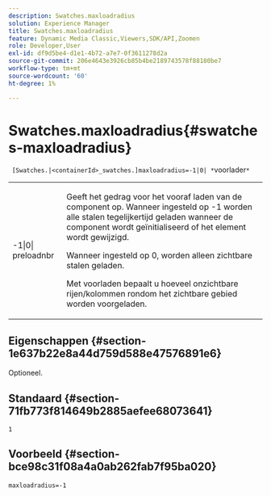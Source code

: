 ```yaml
---
description: Swatches.maxloadradius
solution: Experience Manager
title: Swatches.maxloadradius
feature: Dynamic Media Classic,Viewers,SDK/API,Zoomen
role: Developer,User
exl-id: df9d5be4-d1e1-4b72-a7e7-0f3611278d2a
source-git-commit: 206e4643e3926cb85b4be2189743578f88180be7
workflow-type: tm+mt
source-wordcount: '60'
ht-degree: 1%

---
```


# Swatches.maxloadradius{#swatches-maxloadradius}

` [Swatches.|<containerId>_swatches.]maxloadradius=-1|0| *`voorlader`*`

<table id="table_B3B03B00DCF0466DB332E851F4DDF610"> 
 <tbody> 
  <tr> 
   <td> <p> <span class="codeph"> -1|0|<span class="varname"> preloadnbr</span></span> </p> </td> 
   <td> <p>Geeft het gedrag voor het vooraf laden van de component op. Wanneer ingesteld op <span class="codeph"> -1</span> worden alle stalen tegelijkertijd geladen wanneer de component wordt geïnitialiseerd of het element wordt gewijzigd. </p> <p>Wanneer ingesteld op <span class="codeph"> 0</span>, worden alleen zichtbare stalen geladen. </p> <p><span class="codeph"><span class="varname"> Met </span></span> voorladen bepaalt u hoeveel onzichtbare rijen/kolommen rondom het zichtbare gebied worden voorgeladen. </p> </td> 
  </tr> 
 </tbody> 
</table>

## Eigenschappen {#section-1e637b22e8a44d759d588e47576891e6}

Optioneel.

## Standaard {#section-71fb773f814649b2885aefee68073641}

`1`

## Voorbeeld {#section-bce98c31f08a4a0ab262fab7f95ba020}

`maxloadradius=-1`
